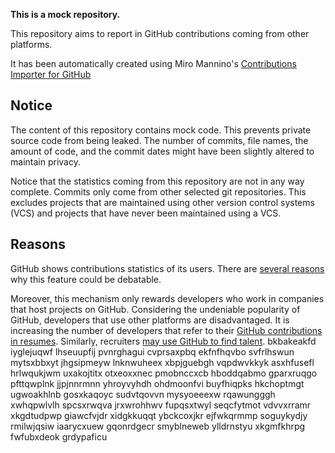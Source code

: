 **This is a mock repository.**

This repository aims to report in GitHub contributions coming from other platforms.

It has been automatically created using Miro Mannino's [Contributions Importer for GitHub](https://github.com/miromannino/contributions-importer-for-github)

## Notice

The content of this repository contains mock code. This prevents private source code from being leaked. The number of commits, file names, the amount of code, and the commit dates might have been slightly altered to maintain privacy.

Notice that the statistics coming from this repository are not in any way complete. Commits only come from other selected git repositories. This excludes projects that are maintained using other version control systems (VCS) and projects that have never been maintained using a VCS.

## Reasons

GitHub shows contributions statistics of its users. There are [several reasons](https://github.com/isaacs/github/issues/627) why this feature could be debatable.

Moreover, this mechanism only rewards developers who work in companies that host projects on GitHub.
Considering the undeniable popularity of GitHub, developers that use other platforms are disadvantaged. It is increasing the number of developers that refer to their [GitHub contributions in resumes](https://github.com/resume/resume.github.com). Similarly, recruiters [may use GitHub to find talent](https://www.socialtalent.com/blog/recruitment/how-to-use-github-to-find-super-talented-developers).
bkbakeakfd iyglejuqwf lhseuupfij pvnrghagui cvprsaxpbq ekfnfhqvbo svfrlhswun
mytsxbbxyt
jhgsipmeyw lnknwuheex
xbpjguebgh vqpdwvkkyk asxhfusefl hrlwqukjwm uxakojtitx otxeoxxnec pmobnccxcb hboddqabmo
gparxruqgo pfttqwplnk jjpjnnrmnn yhroyvyhdh ohdmoonfvi buyfhiqpks hkchoptmgt ugwoakhlnb gosxkaqoyc sudvtqovvn
mysyoeeexw rqawungggh xwhqpwlvlh spcsxrwqva jrxwrohhwv fupqsxtwyl seqcfytmot vdvvxrramr xkgdtudpwp giawcfvjdr
xidgkkuqqt ybckcoxjkr ejfwkqrmmp soguykydjy rmilwjqsiw iaarycxuew gqonrdgecr
smyblneweb ylldrnstyu xkgmfkhrpg fwfubxdeok grdypaficu
